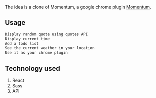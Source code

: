 The idea is a clone of Momentum, a google chrome plugin [Momentum](https://chrome.google.com/webstore/detail/momentum/laookkfknpbbblfpciffpaejjkokdgca?hl=en).

## Usage

```sh
Display random quote using quotes API
Display current time
Add a todo list
See the current weather in your location
Use it as your chrome plugin
```

## Technology used
1. React
2. Sass
3. API
